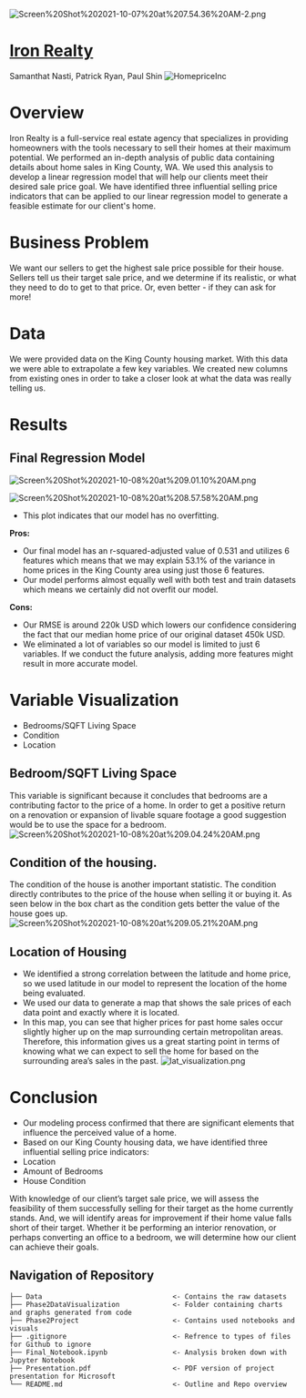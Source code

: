 ![Screen%20Shot%202021-10-07%20at%207.54.36%20AM-2.png](attachment:Screen%20Shot%202021-10-07%20at%207.54.36%20AM-2.png)
# <u>Iron Realty</u>
Samanthat Nasti, Patrick Ryan, Paul Shin
![HomepriceInc](https://mrwilliamsburg.com/wp-content/uploads/2021/03/williamsburg-home-prices.jpg)

# Overview

Iron Realty is a full-service real estate agency that specializes in providing homeowners with the tools necessary to sell their homes at their maximum potential. We performed an in-depth analysis of public data containing details about home sales in King County, WA. We used this analysis to develop a linear regression model that will help our clients meet their desired sale price goal. We have identified three influential selling price indicators that can be applied to our linear regression model to generate a feasible estimate for our client's home.

# Business Problem
We want our sellers to get the highest sale price possible for their house.
Sellers tell us their target sale price, and we determine if its realistic, or what they need to do to get to that price. Or, even better - if they can ask for more!

# Data
We were provided data on the King County housing market. With this data we were able to extrapolate a few key variables. We created new columns from existing ones in order to take a closer look at what the data was really telling us.

# Results
## Final Regression Model
 ![Screen%20Shot%202021-10-08%20at%209.01.10%20AM.png](attachment:Screen%20Shot%202021-10-08%20at%209.01.10%20AM.png)

![Screen%20Shot%202021-10-08%20at%208.57.58%20AM.png](attachment:Screen%20Shot%202021-10-08%20at%208.57.58%20AM.png)
 - This plot indicates that our model has no overfitting.

**Pros:**
- Our final model has an r-squared-adjusted value of 0.531 and utilizes 6 features which means that we may explain 53.1% of the variance in home prices in the King County area using just those 6 features.
- Our model performs almost equally well with both test and train datasets which means we certainly did not overfit our model.

**Cons:**
- Our RMSE is around 220k USD which lowers our confidence considering the fact that our median home price of our original dataset 450k USD.
- We eliminated a lot of variables so our model is limited to just 6 variables. If we conduct the future analysis, adding more features might result in more accurate model.

 # Variable Visualization
- Bedrooms/SQFT Living Space
- Condition
- Location

## Bedroom/SQFT Living Space
This variable is significant because it concludes that bedrooms are a contributing factor to the price of a home. In order to get a positive return on a renovation or expansion of livable square footage a good suggestion would be to use the space for a bedroom. 
 ![Screen%20Shot%202021-10-08%20at%209.04.24%20AM.png](attachment:Screen%20Shot%202021-10-08%20at%209.04.24%20AM.png)

## Condition of the housing.
The condition of the house is another important statistic. The condition directly contributes to the price of the house when selling it or buying it. As seen below in the box chart as the condition gets better the value of the house goes up.
 ![Screen%20Shot%202021-10-08%20at%209.05.21%20AM.png](attachment:Screen%20Shot%202021-10-08%20at%209.05.21%20AM.png)

## Location of Housing
- We identified a strong correlation between the latitude and home price, so we used latitude in our model to represent the location of the home being evaluated.
- We used our data to generate a map that shows the sale prices of each data point and exactly where it is located.
- In this map, you can see that higher prices for past home sales occur slightly higher up on the map surrounding certain metropolitan areas. Therefore, this information gives us a great starting point in terms of knowing what we can expect to sell the home for based on the surrounding area’s sales in the past.
![lat_visualization.png](attachment:lat_visualization.png)

# Conclusion
- Our modeling process confirmed that there are significant elements that influence the perceived value of a home.
- Based on our King County housing data, we have identified three influential selling price indicators:
 - Location
 - Amount of Bedrooms
 - House Condition

With knowledge of our client’s target sale price, we will assess the feasibility of them successfully selling for their target as the home currently stands. And, we will identify areas for improvement if their home value falls short of their target. Whether it be performing an interior renovation, or perhaps converting an office to a bedroom, we will determine how our client can achieve their goals.

## Navigation of Repository

```
├── Data                                <- Contains the raw datasets
├── Phase2DataVisualization             <- Folder containing charts and graphs generated from code 
├── Phase2Project                       <- Contains used notebooks and visuals
├── .gitignore                          <- Refrence to types of files for Github to ignore
├── Final_Notebook.ipynb                <- Analysis broken down with Jupyter Notebook
├── Presentation.pdf                    <- PDF version of project presentation for Microsoft
└── README.md                           <- Outline and Repo overview

```
